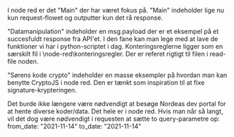 I node red er det "Main" der har været fokus på.
"Main" indeholder lige nu kun request-flowet og outputter kun det rå response.

"Datamanipulation" indeholder en msg.payload der er et eksempel på et succesfuldt response fra API'et.
I den fane kan man lege med at lave de funktioner vi har i python-scriptet i dag.
Konteringsreglerne ligger som en særskilt fil i \node-red\konteringsregler.
Der er referet rigtigt til filen i read-file noden.

"Sørens kode crypto" indeholder en masse eksempler på hvordan man kan benytte CryptoJS i node red.
Den er tænkt som inspiration til at fixe signature-krypteringen.

Det burde ikke længere være nødvendigt at besøge Nordeas dev portal for at hente diverse koder/data. Det hele er i node red.
Hvis man når så langt, vil det dog være nødvendigt i requesten at sætte to query-parametre op:
from_date: "2021-11-14"
to_date: "2021-11-14"